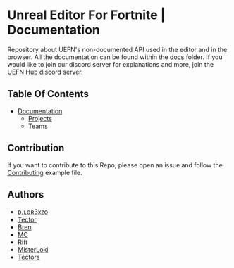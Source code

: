 # Unreal Editor For Fortnite | Documentation

Repository about UEFN's non-documented API used in the editor and in the browser. All the documentation can be found within the [docs](https://github.com/djlorenzouasset/UEFN-EndpointsDocumentation/tree/main/docs) folder. If you would like to join our discord server for explanations and more, join the [UEFN Hub](https://discord.gg/uefnhub) discord server.

## Table Of Contents
- [Documentation](https://github.com/djlorenzouasset/UEFN-EndpointsDocumentation/tree/main/docs)
   - [Projects](https://github.com/djlorenzouasset/UEFN-EndpointsDocumentation/tree/main/docs/projects)
   - [Teams](https://github.com/djlorenzouasset/UEFN-EndpointsDocumentation/tree/main/docs/teams)

## Contribution

If you want to contribute to this Repo, please open an issue and follow the [Contributing](https://github.com/djlorenzouasset/UEFN-EndpointsDocumentation/blob/main/docs/template/template_markdown.md) example file.

## Authors

- [ᴅᴊʟᴏʀ3xᴢᴏ](https://github.com/djlorenzouasset)
- [Tector](https://github.com/Tectors)
- [Bren](https://github.com/bren2409)
- [MC](https://github.com/McMistrzYT)
- [Rift](https://github.com/RiftSTW)
- [MisterLoki](https://github.com/MisterLoki)
- [Tectors](https://github.com/Tectors)
